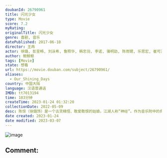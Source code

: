 ```yaml
---
doubanId: 26790961
title: 闪光少女
type: Movie
score: 7.2
myRating: 
originalTitle: 闪光少女
genre: 喜剧, 音乐
datePublished: 2017-06-18
director: 王冉
actor: 徐璐, 彭昱畅, 刘泳希, 鲁照华, 韩忠羽, 李诺, 骆明劼, 陈雨锶, 乐思宏, 崔可法, 陆建艺, 陈奕迅, 汤甄, 闫妮, 耿乐, 赵蕴卓, 蒋申, 许诗茵, 林津伊, 李全有, 吴玥嫱, 林慧, 初芊彤, 郑佾奇, 周刘欢
author: 鲍鲸鲸
tags: [Movie]
state: 想看
url: https://movie.douban.com/subject/26790961/
aliases:
  - Our_Shining_Days
country: 中国大陆
language: 汉语普通话
IMDb: tt7013194
time: 103分钟
createTime: 2023-01-24 01:32:20
collectionDate: 2022-05-09
desc: 陈惊（徐璐饰）是一个古灵精怪、敢爱敢恨的姑娘，江湖人称“神经”。作为音乐附中的奇葩人物，陈惊人缘欠佳只有男闺蜜“油渣”（彭昱畅饰）甘愿为她鞍前马后。自信满满的陈惊恋上了校草师哥，不料却遭到校草的嘲笑和...
date created: 2023-01-24
date modified: 2023-03-07
---
```


![image](p2494275431.jpg)

Comment:
---
